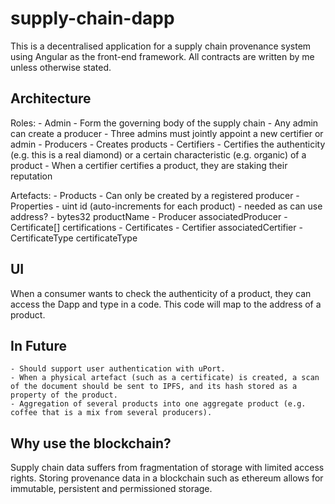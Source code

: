 # supply-chain-dapp

This is a decentralised application for a supply chain provenance system using Angular as the front-end framework.
All contracts are written by me unless otherwise stated.

## Architecture

Roles:
    - Admin
        - Form the governing body of the supply chain
        - Any admin can create a producer
        - Three admins must jointly appoint a new certifier or admin
    - Producers
        - Creates products
    - Certifiers
        - Certifies the authenticity (e.g. this is a real diamond) or a certain characteristic (e.g. organic) of a product
        - When a certifier certifies a product, they are staking their reputation

Artefacts:
    - Products
        - Can only be created by a registered producer
        - Properties
            - uint id (auto-increments for each product) - needed as can use address?
            - bytes32 productName
            - Producer associatedProducer
            - Certificate[] certifications
    - Certificates
        - Certifier associatedCertifier
        - CertificateType certificateType

## UI

When a consumer wants to check the authenticity of a product, they can access the Dapp and type in a code. This code will map to the address of a product. 

## In Future

    - Should support user authentication with uPort.
    - When a physical artefact (such as a certificate) is created, a scan of the document should be sent to IPFS, and its hash stored as a property of the product.
    - Aggregation of several products into one aggregate product (e.g. coffee that is a mix from several producers).

## Why use the blockchain?

Supply chain data suffers from fragmentation of storage with limited access rights.
Storing provenance data in a blockchain such as ethereum allows for immutable, persistent and permissioned storage.